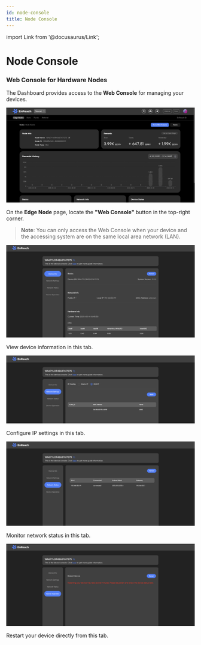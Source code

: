 ```yaml
---
id: node-console
title: Node Console
---
```

import Link from '@docusaurus/Link';

# Node Console

### Web Console for Hardware Nodes

The Dashboard provides access to the **Web Console** for managing your devices.

![Web Console Button](/img/user-guides/dashboard_console.png)

On the **Edge Node** page, locate the **"Web Console"** button in the top-right corner.

> **Note**: You can only access the Web Console when your device and the accessing system are on the same local area network (LAN).

![Device Information](/img/user-guides/console_1.png)

View device information in this tab.

![IP Configuration](/img/user-guides/console_2.png)

Configure IP settings in this tab.

![Network Status](/img/user-guides/console_3.png)

Monitor network status in this tab.

![Device Restart](/img/user-guides/console_4.png)

Restart your device directly from this tab.